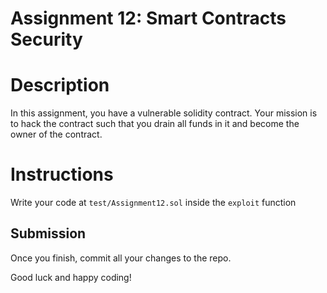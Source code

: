 # Assignment 12: Smart Contracts Security 

# Description

In this assignment, you have a vulnerable solidity contract. Your mission is to hack the contract such that you drain all funds in it and become the owner of the contract.


# Instructions

Write your code at `test/Assignment12.sol` inside the `exploit` function


## Submission

Once you finish, commit all your changes to the repo.

Good luck and happy coding!

